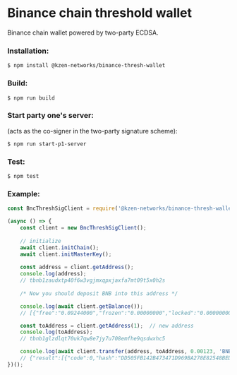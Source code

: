 Binance chain threshold wallet
=====================================
Binance chain wallet powered by two-party ECDSA.

### Installation:
```
$ npm install @kzen-networks/binance-thresh-wallet
```
### Build:
```
$ npm run build
```
### Start party one's server:
(acts as the co-signer in the two-party signature scheme):
```
$ npm run start-p1-server
```
### Test:
```
$ npm test
```
### Example:
```js
const BncThreshSigClient = require('@kzen-networks/binance-thresh-wallet').BncThreshSigClient;

(async () => {
    const client = new BncThreshSigClient();
    
    // initialize
    await client.initChain();
    await client.initMasterKey();
    
    const address = client.getAddress();
    console.log(address);
    // tbnb1zaudxtp40f6w3vgjmxqpxjaxfa7mt09t5x0h2s
    
    /* Now you should deposit BNB into this address */

    console.log(await client.getBalance());
    // [{"free":"0.09244000","frozen":"0.00000000","locked":"0.00000000","symbol":"BNB"}]

    const toAddress = client.getAddress(1);  // new address
    console.log(toAddress);
    // tbnb1glzdlqt70uk7qw8e7jy7u708emfhe9qsdwxhc5

    console.log(await client.transfer(address, toAddress, 0.00123, 'BNB', 'demo!'));
    // {"result":[{"code":0,"hash":"DD505FB142B473471D969BA278E82548BEDD637FEC3A3ED6350408B34A74DB9E","height":"","log":"Msg 0: ","ok":true}],"status":200}
})();
```